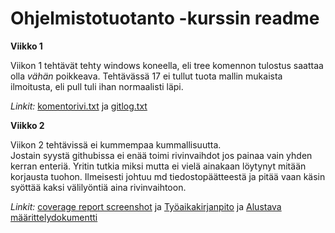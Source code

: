 # Ohjelmistotuotanto -kurssin readme
**Viikko 1**

Viikon 1 tehtävät tehty windows koneella, eli tree komennon tulostus saattaa olla *vähän* poikkeava. Tehtävässä 17 ei tullut tuota mallin mukaista ilmoitusta, eli pull tuli ihan normaalisti läpi.

*Linkit:*
[komentorivi.txt](https://github.com/attesan/ot-harjoitustyo/blob/master/laskarit/viikko1/komentorivi.txt) ja 
[gitlog.txt](https://github.com/attesan/ot-harjoitustyo/blob/master/laskarit/viikko1/gitlog.txt)

**Viikko 2**

Viikon 2 tehtävissä ei kummempaa kummallisuutta.  
Jostain syystä githubissa ei enää toimi rivinvaihdot jos painaa vain yhden kerran enteriä. Yritin tutkia miksi mutta ei vielä ainakaan löytynyt mitään korjausta tuohon. Ilmeisesti johtuu md tiedostopäätteestä ja pitää vaan käsin syöttää kaksi välilyöntiä aina rivinvaihtoon.

*Linkit:*
[coverage report screenshot](https://github.com/attesan/ot-harjoitustyo/blob/master/laskarit/viikko2/coverage_report_screenshot.PNG) ja 
[Työaikakirjanpito](https://github.com/attesan/ot-harjoitustyo/blob/master/dokumentaatio/tyoaikakirjanpito.md) ja 
[Alustava määrittelydokumentti](https://github.com/attesan/ot-harjoitustyo/blob/master/dokumentaatio/vaatimusmaarittely.md)
